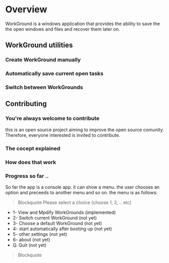 # Overview

WorkGround is a windows application that provides the ability to save the the open windows and files and recover them later on.

## WorkGround utilities

### Create WorkGround manually

### Automatically save current open tasks

### Switch between WorkGrounds


## Contributing

### You're always welcome to contribute

this is an open source project aiming to improve the open source comunity. Therefore, everyone interested is invited to contribute.

### The cocept explained

### How does that work

### Progress so far ..

So far the app is a console app. it can show a menu. the user chooses an option and preceeds to another menu and so on. the menu is as follows:

> Blockquote
Please select a choice (choose 1, 2, .. etc)
 * 1- View and Mpdify WorkGrounds (implemented)
 * 2- Switch current WorkGround (not yet)
 * 3- Choose a default WorkGround (not yet)
 * 4- start automatically after booting up (not yet)
 * 5- other settings (not yet)
 * 6- about (not yet)
 * Q. Quit (not yet)
> Blockquote
